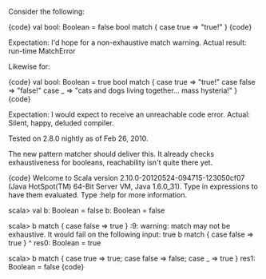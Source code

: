 Consider the following:

{code}
val bool: Boolean = false
bool match {
  case true => "true!"
}
{code}

Expectation:  I'd hope for a non-exhaustive match warning.
Actual result: run-time MatchError

Likewise for:

{code}
val bool: Boolean = true
bool match {
  case true => "true!"
  case false => "false!"
  case _ => "cats and dogs living together... mass hysteria!"
}
{code}

Expectation: I would expect to receive an unreachable code error. 
Actual: Silent, happy, deluded compiler.

Tested on 2.8.0 nightly as of Feb 26, 2010.

The new pattern matcher should deliver this. It already checks exhaustiveness for booleans, reachability isn't quite there yet.

{code}
Welcome to Scala version 2.10.0-20120524-094715-123050cf07 (Java HotSpot(TM) 64-Bit Server VM, Java 1.6.0_31).
Type in expressions to have them evaluated.
Type :help for more information.

scala> val b: Boolean = false
b: Boolean = false

scala> b match { case false => true }
<console>:9: warning: match may not be exhaustive.
It would fail on the following input: true
              b match { case false => true }
              ^
res0: Boolean = true

scala> b match { case true => true; case false => false; case _ => true }
res1: Boolean = false
{code}
